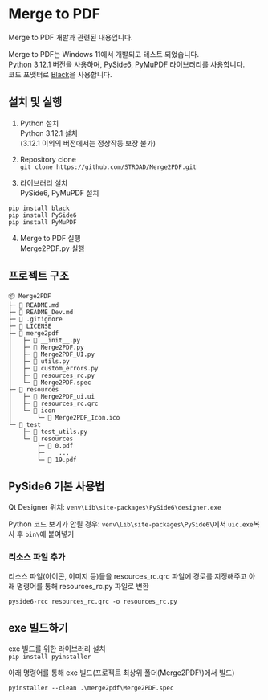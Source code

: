# Merge to PDF

Merge to PDF 개발과 관련된 내용입니다.

Merge to PDF는 Windows 11에서 개발되고 테스트 되었습니다.  
[Python](https://www.python.org/) [3.12.1](https://www.python.org/downloads/release/python-3121) 버전을 사용하며, [PySide6](https://pypi.org/project/PySide6), [PyMuPDF](https://github.com/pymupdf/PyMuPDF) 라이브러리를 사용합니다.  
코드 포맷터로 [Black](https://github.com/psf/black)을 사용합니다.


## 설치 및 실행
1. Python 설치  
Python 3.12.1 설치  
(3.12.1 이외의 버전에서는 정상작동 보장 불가)

2. Repository clone  
`git clone https://github.com/STROAD/Merge2PDF.git`

3. 라이브러리 설치  
PySide6, PyMuPDF 설치
```shell
pip install black
pip install PySide6
pip install PyMuPDF
```

4. Merge to PDF 실행  
Merge2PDF.py 실행


## 프로젝트 구조
```
📦 Merge2PDF
├─ 📜 README.md
├─ 📜 README_Dev.md
├─ 📜 .gitignore
├─ 📜 LICENSE
├─ 📁 merge2pdf
│   ├─ 📜 __init__.py
│   ├─ 📜 Merge2PDF.py
│   ├─ 📜 Merge2PDF_UI.py
│   ├─ 📜 utils.py
│   ├─ 📜 custom_errors.py
│   ├─ 📜 resources_rc.py
│   └─ 📜 Merge2PDF.spec
├─ 📁 resources
│   ├─ 📜 Merge2PDF_ui.ui
│   ├─ 📜 resources_rc.qrc
│   └─ 📁 icon
│       └─ 📜 Merge2PDF_Icon.ico
└─ 📁 test
    ├─ 📜 test_utils.py
    └─ 📁 resources
        ├─ 📜 0.pdf
        ├─    ...
        └─ 📜 19.pdf
```


## PySide6 기본 사용법
Qt Designer 위치: `venv\Lib\site-packages\PySide6\designer.exe`

Python 코드 보기가 안될 경우: `venv\Lib\site-packages\PySide6\`에서 `uic.exe`복사 후 `bin\`에 붙여넣기

### 리소스 파일 추가

리소스 파일(아이콘, 이미지 등)들을 resources_rc.qrc 파일에 경로를 지정해주고 아래 명령어를 통해 resources_rc.py 파일로 변환
```shell
pyside6-rcc resources_rc.qrc -o resources_rc.py
```


## exe 빌드하기
exe 빌드를 위한 라이브러리 설치  
`pip install pyinstaller`

아래 명령어를 통해 exe 빌드(프로젝트 최상위 폴더(Merge2PDF\\)에서 빌드)
```shell
pyinstaller --clean .\merge2pdf\Merge2PDF.spec
```
